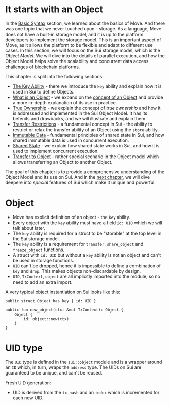 # It starts with an Object

In the [Basic Syntax](../basic-syntax/README.md) section, we learned about the basics of Move. And there was one topic that we never touched upon - storage. As a language, Move does not have a built-in storage model, and it is up to the platform developers to implement the storage model. This is an important aspect of Move, as it allows the platform to be flexible and adapt to different use cases. In this section, we will focus on the Sui storage model, which is the _Object Model_. We will dive into the details of parallel execution, and how the Object Model helps solve the scalability and concurrent data access challenges of blockchain platforms.

This chapter is split into the following sections:

- [The Key Ability](./key-ability.md) - there we introduce the `key` ability and explain how it is used in Sui to define Objects.
- [What is an Object](./what-is-an-object.md) - we expand on the [concept of an Object](./../concepts/object-model.md) and provide a more in-depth explanation of its use in practice.
- [True Ownership](./true-ownership.md) - we explain the concept of _true ownership_ and how it is addressed and implemented in the Sui Object Model. It has its befenits and drawbacks, and we will illustrate and explain them.
- [Transfer Restrictions](./transfer-restrictions.md) - a fundamental concept in Sui - the ability to restrict or relax the transfer ability of an Object using the `store` ability.
- [Immutable Data](./shared-state.md) - fundamental principles of shared state in Sui, and how shared immutable data is used in concurrent execution.
- [Shared State](./shared-state.md) - we explain how shared state works in Sui, and how it is used to implement concurrent execution.
- [Transfer to Object](./transfer-to-object.md) - rather special scenario in the Object model which allows transferring an Object to another Object.

The goal of this chapter is to provide a comprehensive understanding of the Object Model and its use on Sui. And in the [next chapter](./../programmability/README.md), we will dive deepere into _special_ features of Sui which make it unique and powerful.

# Object

- Move has explicit definition of an object - the `key` ability.
- Every object with the `key` ability must have a field `id: UID` which we will talk about later.
- The `key` ability is required for a struct to be "storable" at the top level in the Sui storage model.
- The `key` ability is a requirement for `transfer`, `share_object` and `freeze_object` functions.
- A struct with `id: UID` but without a `key` ability is not an object and can't be used in storage functions.
- `UID` can't be dropped, hence it is impossible to define a combination of `key` and `drop`. This makes objects non-discardable by design.
- `UID`, `TxContext`, `object` are all implicitly imported into the module, so no need to add an extra import.

A very typical object instantiation on Sui looks like this:

```move
public struct Object has key { id: UID }

public fun new_object(ctx: &mut TxContext): Object {
    Object {
        id: object::new(ctx)
    }
}
```



<!--

```move
///
public struct Object has key {
    id: UID
}
```

## UID type
## Creating an Object
## Deleting an Object
## UID freshness requirement

Sui Verifier will not allow using a UID that wasn't generated in the same function. In other words - reusing UID or passing it from another function won't work.

##

-->

# UID type

The `UID` type is defined in the `sui::object` module and is a wrapper around an `ID` which, in turn, wraps the `address` type. The UIDs on Sui are guaranteed to be unique, and can't be reused.

Fresh UID generation:

- UID is derived from the `tx_hash` and an `index` which is incremented for each new UID.
